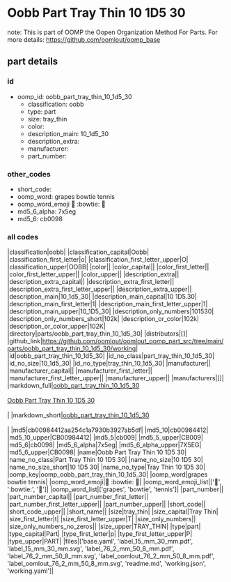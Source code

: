 # Oobb Part Tray Thin 10 1D5 30  

note: This is part of OOMP the Oopen Organization Method For Parts. For more details: https://github.com/oomlout/oomp_base

##  part details





### id
* oomp_id: oobb_part_tray_thin_10_1d5_30
  * classification: oobb
  * type: part
  * size: tray_thin
  * color: 
  * description_main: 10_1d5_30
  * description_extra: 
  * manufacturer: 
  * part_number: 

### other_codes
* short_code: 
* oomp_word: grapes bowtie tennis
* oomp_word_emoji :grapes: :bowtie: :tennis:
* md5_6_alpha: 7x5eg
* md5_6: cb0098

### all codes 
|classification|oobb|
|classification_capital|Oobb|
|classification_first_letter|o|
|classification_first_letter_upper|O|
|classification_upper|OOBB|
|color||
|color_capital||
|color_first_letter||
|color_first_letter_upper||
|color_upper||
|description_extra||
|description_extra_capital||
|description_extra_first_letter||
|description_extra_first_letter_upper||
|description_extra_upper||
|description_main|10_1d5_30|
|description_main_capital|10 1D5.30|
|description_main_first_letter|1|
|description_main_first_letter_upper|1|
|description_main_upper|10_1D5_30|
|description_only_numbers|101530|
|description_only_numbers_short|102k|
|description_or_color|102k|
|description_or_color_upper|102K|
|directory|parts/oobb_part_tray_thin_10_1d5_30|
|distributors|[]|
|github_link|https://github.com/oomlout/oomlout_oomp_part_src/tree/main/parts/oobb_part_tray_thin_10_1d5_30/working|
|id|oobb_part_tray_thin_10_1d5_30|
|id_no_class|part_tray_thin_10_1d5_30|
|id_no_size|10_1d5_30|
|id_no_type|tray_thin_10_1d5_30|
|manufacturer||
|manufacturer_capital||
|manufacturer_first_letter||
|manufacturer_first_letter_upper||
|manufacturer_upper||
|manufacturers|[]|
|markdown_full|[oobb_part_tray_thin_10_1d5_30](https://github.com/oomlout/oomlout_oomp_part_src/tree/main/parts/oobb_part_tray_thin_10_1d5_30/working)<br>[](https://github.com/oomlout/oomlout_oomp_part_src/tree/main/parts/oobb_part_tray_thin_10_1d5_30/working)<br>[Oobb Part Tray Thin 10 1D5 30](https://github.com/oomlout/oomlout_oomp_part_src/tree/main/parts/oobb_part_tray_thin_10_1d5_30/working)<br><br>|
|markdown_short|[oobb_part_tray_thin_10_1d5_30](https://github.com/oomlout/oomlout_oomp_part_src/tree/main/parts/oobb_part_tray_thin_10_1d5_30/working)<br><br>|
|md5|cb00984412aa254c1a7930b3927ab5df|
|md5_10|cb00984412|
|md5_10_upper|CB00984412|
|md5_5|cb009|
|md5_5_upper|CB009|
|md5_6|cb0098|
|md5_6_alpha|7x5eg|
|md5_6_alpha_upper|7X5EG|
|md5_6_upper|CB0098|
|name|Oobb Part Tray Thin 10 1D5 30|
|name_no_class|Part Tray Thin 10 1D5 30|
|name_no_size|10 1D5 30|
|name_no_size_short|10 1D5 30|
|name_no_type|Tray Thin 10 1D5 30|
|oomp_key|oomp_oobb_part_tray_thin_10_1d5_30|
|oomp_word|grapes bowtie tennis|
|oomp_word_emoji|:grapes: :bowtie: :tennis:|
|oomp_word_emoji_list|[':grapes:', ':bowtie:', ':tennis:']|
|oomp_word_list|['grapes', 'bowtie', 'tennis']|
|part_number||
|part_number_capital||
|part_number_first_letter||
|part_number_first_letter_upper||
|part_number_upper||
|short_code||
|short_code_upper||
|short_name||
|size|tray_thin|
|size_capital|Tray Thin|
|size_first_letter|t|
|size_first_letter_upper|T|
|size_only_numbers||
|size_only_numbers_no_zeros||
|size_upper|TRAY_THIN|
|type|part|
|type_capital|Part|
|type_first_letter|p|
|type_first_letter_upper|P|
|type_upper|PART|
|files|['base.yaml', 'label_15_mm_30_mm.pdf', 'label_15_mm_30_mm.svg', 'label_76_2_mm_50_8_mm.pdf', 'label_76_2_mm_50_8_mm.svg', 'label_oomlout_76_2_mm_50_8_mm.pdf', 'label_oomlout_76_2_mm_50_8_mm.svg', 'readme.md', 'working.json', 'working.yaml']|
